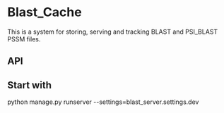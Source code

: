 # Blast_Cache

This is a system for storing, serving and tracking BLAST and PSI_BLAST PSSM
files.

## API

## Start with
python manage.py runserver --settings=blast_server.settings.dev
